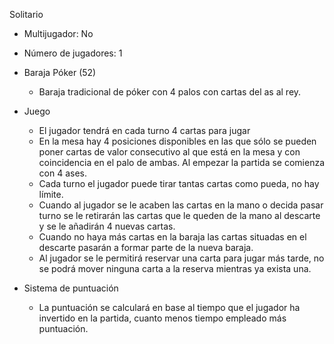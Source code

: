 Solitario

- Multijugador: No
- Número de jugadores: 1
- Baraja Póker (52)
  - Baraja tradicional de póker con 4 palos con cartas del as al rey.
- Juego

  - El jugador tendrá en cada turno 4 cartas para jugar
  - En la mesa hay 4 posiciones disponibles en las que sólo se pueden poner cartas de valor consecutivo al que está en la mesa y con coincidencia en el palo de ambas. Al empezar la partida se comienza con 4 ases.
  - Cada turno el jugador puede tirar tantas cartas como pueda, no hay límite.
  - Cuando al jugador se le acaben las cartas en la mano o decida pasar turno se le retirarán las cartas que le queden de la mano al descarte y se le añadirán 4 nuevas cartas.
  - Cuando no haya más cartas en la baraja las cartas situadas en el descarte pasarán a formar parte de la nueva baraja.
  - Al jugador se le permitirá reservar una carta para jugar más tarde, no se podrá mover ninguna carta a la reserva mientras ya exista una.
- Sistema de puntuación
  - La puntuación se calculará en base al tiempo que el jugador ha invertido en la partida, cuanto menos tiempo empleado más puntuación.
